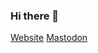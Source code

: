 ### Hi there 👋

<a rel="me" href="https://cino.io">Website</a> <a rel="me" href="https://fosstodon.org/@cino">Mastodon</a>

